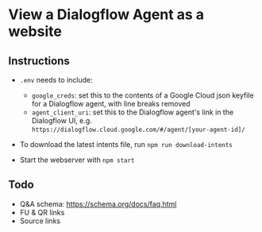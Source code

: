# View a Dialogflow Agent as a website

## Instructions

* `.env` needs to include:
  * `google_creds`: set this to the contents of a Google Cloud json keyfile for a Dialogflow agent, with line breaks removed
  * `agent_client_uri`: set this to the Dialogflow agent's link in the Dialogflow UI, e.g. `https://dialogflow.cloud.google.com/#/agent/[your-agent-id]/`

* To download the latest intents file, run `npm run download-intents`

* Start the webserver with `npm start`


## Todo

* Q&A schema: https://schema.org/docs/faq.html
* FU & QR links
* Source links
